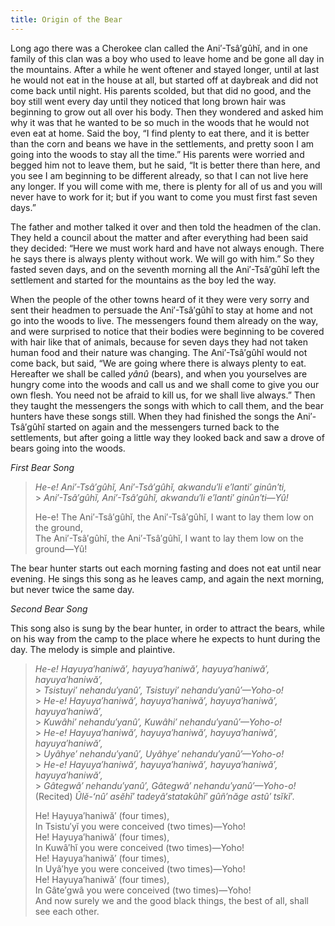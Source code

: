 ```yaml
---
title: Origin of the Bear
---
```


Long ago there was a Cherokee clan called the Ani′-Tsâ′gûhĭ, and in one family of this clan was a boy who used to leave home and be gone all day in the mountains. After a while he went oftener and stayed longer, until at last he would not eat in the house at all, but started off at daybreak and did not come back until night. His parents scolded, but that did no good, and the boy still went every day until they noticed that long brown hair was beginning to grow out all over his body. Then they wondered and asked him why it was that he wanted to be so much in the woods that he would not even eat at home. Said the boy, “I find plenty to eat there, and it is better than the corn and beans we have in the settlements, and pretty soon I am going into the woods to stay all the time.” His parents were worried and begged him not to leave them, but he said, “It is better there than here, and you see I am beginning to be different already, so that I can not live here any longer. If you will come with me, there is plenty for all of us and you will never have to work for it; but if you want to come you must first fast seven days.”

The father and mother talked it over and then told the headmen of the clan. They held a council about the matter and after everything had been said they decided: “Here we must work hard and have not always enough. There he says there is always plenty without work. We will go with him.” So they fasted seven days, and on the seventh morning all the Ani′-Tsâ′gûhĭ left the settlement and started for the mountains as the boy led the way.

When the people of the other towns heard of it they were very sorry and sent their headmen to persuade the Ani′-Tsâ′gûhĭ to stay at home and not go into the woods to live. The messengers found them already on the way, and were surprised to notice that their bodies were beginning to be covered with hair like that of animals, because for seven days they had not taken human food and their nature was changing. The Ani′-Tsâ′gûhĭ would not come back, but said, “We are going where there is always plenty to eat. Hereafter we shall be called _yânû_ (bears), and when you yourselves are hungry come into the woods and call us and we shall come to give you our own flesh. You need not be afraid to kill us, for we shall live always.” Then they taught the messengers the songs with which to call them, and the bear hunters have these songs still. When they had finished the songs the Ani′-Tsâ′gûhĭ started on again and the messengers turned back to the settlements, but after going a little way they looked back and saw a drove of bears going into the woods.

_First Bear Song_

> _He-e! Ani′-Tsâ′gûhĭ, Ani′-Tsâ′gûhĭ, akwandu′li e′lanti′ ginûn′ti,_<br /> > _Ani′-Tsâ′gûhĭ, Ani′-Tsâ′gûhĭ, akwandu′li e′lanti′ ginûn′ti—Yû!_
>
> He-e! The Ani′-Tsâ′gûhĭ, the Ani′-Tsâ′gûhĭ, I want to lay them low on the ground,<br />
> The Ani′-Tsâ′gûhĭ, the Ani′-Tsâ′gûhĭ, I want to lay them low on the ground—Yû!

The bear hunter starts out each morning fasting and does not eat until near evening. He sings this song as he leaves camp, and again the next morning, but never twice the same day.

_Second Bear Song_

This song also is sung by the bear hunter, in order to attract the bears, while on his way from the camp to the place where he expects to hunt during the day. The melody is simple and plaintive.

> _He-e! Hayuya′haniwă′, hayuya′haniwă′, hayuya′haniwă′, hayuya′haniwă′,_<br /> > _Tsistuyi′ nehandu′yanû′, Tsistuyi′ nehandu′yanû′—Yoho-o!_<br /> > _He-e! Hayuya′haniwă′, hayuya′haniwă′, hayuya′haniwă′, hayuya′haniwă′,_<br /> > _Kuwâhi′ nehandu′yanû′, Kuwâhi′ nehandu′yanû′—Yoho-o!_<br /> > _He-e! Hayuya′haniwă′, hayuya′haniwă′, hayuya′haniwă′, hayuya′haniwă′,_<br /> > _Uyâhye′ nehandu′yanû′, Uyâhye′ nehandu′yanû′—Yoho-o!_<br /> > _He-e! Hayuya′haniwă′, hayuya′haniwă′, hayuya′haniwă′, hayuya′haniwă′,_<br /> > _Gâtegwâ′ nehandu′yanû′, Gâtegwâ′ nehandu′yanû′—Yoho-o!_<br />
> (Recited)
> _Ûlĕ-ʻnû′ asĕhĭ′ tadeyâ′statakûhĭ′ gûñ′năge astû′ tsĭkĭ′._
>
> He! Hayuya′haniwă′ (four times),<br />
> In Tsistu′yĭ you were conceived (two times)—Yoho!<br />
> He! Hayuya′haniwă′ (four times),<br />
> In Kuwâ′hĭ you were conceived (two times)—Yoho!<br />
> He! Hayuya′haniwă′ (four times),<br />
> In Uyâ′hye you were conceived (two times)—Yoho!<br />
> He! Hayuya′haniwă′ (four times),<br />
> In Gâte′gwâ you were conceived (two times)—Yoho!<br />
> And now surely we and the good black things, the best of all, shall see each other.
